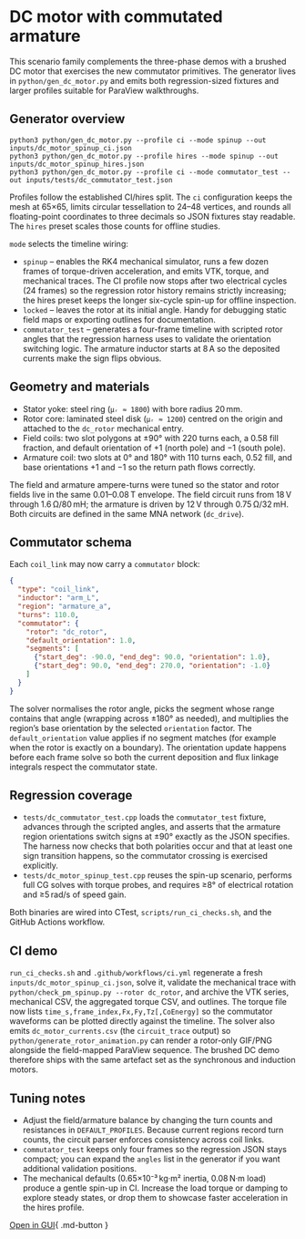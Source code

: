 # DC motor with commutated armature

This scenario family complements the three-phase demos with a brushed DC
motor that exercises the new commutator primitives. The generator lives in
`python/gen_dc_motor.py` and emits both regression-sized fixtures and larger
profiles suitable for ParaView walkthroughs.

## Generator overview

```
python3 python/gen_dc_motor.py --profile ci --mode spinup --out inputs/dc_motor_spinup_ci.json
python3 python/gen_dc_motor.py --profile hires --mode spinup --out inputs/dc_motor_spinup_hires.json
python3 python/gen_dc_motor.py --profile ci --mode commutator_test --out inputs/tests/dc_commutator_test.json
```

Profiles follow the established CI/hires split. The `ci` configuration keeps the
mesh at 65×65, limits circular tessellation to 24–48 vertices, and rounds all
floating-point coordinates to three decimals so JSON fixtures stay readable. The
`hires` preset scales those counts for offline studies.

`mode` selects the timeline wiring:

* `spinup` – enables the RK4 mechanical simulator, runs a few dozen frames of
  torque-driven acceleration, and emits VTK, torque, and mechanical traces.
  The CI profile now stops after two electrical cycles (24 frames) so the
  regression rotor history remains strictly increasing; the hires preset keeps
  the longer six-cycle spin-up for offline inspection.
* `locked` – leaves the rotor at its initial angle. Handy for debugging static
  field maps or exporting outlines for documentation.
* `commutator_test` – generates a four-frame timeline with scripted rotor angles
  that the regression harness uses to validate the orientation switching logic.
  The armature inductor starts at 8 A so the deposited currents make the sign
  flips obvious.

## Geometry and materials

* Stator yoke: steel ring (`μᵣ ≈ 1800`) with bore radius 20 mm.
* Rotor core: laminated steel disk (`μᵣ ≈ 1200`) centred on the origin and
  attached to the `dc_rotor` mechanical entry.
* Field coils: two slot polygons at ±90° with 220 turns each, a 0.58 fill
  fraction, and default orientation of +1 (north pole) and −1 (south pole).
* Armature coil: two slots at 0° and 180° with 110 turns each, 0.52 fill, and
  base orientations +1 and −1 so the return path flows correctly.

The field and armature ampere-turns were tuned so the stator and rotor fields
live in the same 0.01–0.08 T envelope. The field circuit runs from 18 V through
1.6 Ω/80 mH; the armature is driven by 12 V through 0.75 Ω/32 mH. Both circuits
are defined in the same MNA network (`dc_drive`).

## Commutator schema

Each `coil_link` may now carry a `commutator` block:

```json
{
  "type": "coil_link",
  "inductor": "arm_L",
  "region": "armature_a",
  "turns": 110.0,
  "commutator": {
    "rotor": "dc_rotor",
    "default_orientation": 1.0,
    "segments": [
      {"start_deg": -90.0, "end_deg": 90.0, "orientation": 1.0},
      {"start_deg": 90.0, "end_deg": 270.0, "orientation": -1.0}
    ]
  }
}
```

The solver normalises the rotor angle, picks the segment whose range contains
that angle (wrapping across ±180° as needed), and multiplies the region’s base
orientation by the selected `orientation` factor. The `default_orientation`
value applies if no segment matches (for example when the rotor is exactly on a
boundary). The orientation update happens before each frame solve so both the
current deposition and flux linkage integrals respect the commutator state.

## Regression coverage

* `tests/dc_commutator_test.cpp` loads the `commutator_test` fixture, advances
  through the scripted angles, and asserts that the armature region orientations
  switch signs at ±90° exactly as the JSON specifies. The harness now checks
  that both polarities occur and that at least one sign transition happens, so
  the commutator crossing is exercised explicitly.
* `tests/dc_motor_spinup_test.cpp` reuses the spin-up scenario, performs full CG
  solves with torque probes, and requires ≥8° of electrical rotation and ≥5 rad/s
  of speed gain.

Both binaries are wired into CTest, `scripts/run_ci_checks.sh`, and the GitHub
Actions workflow.

## CI demo

`run_ci_checks.sh` and `.github/workflows/ci.yml` regenerate a fresh
`inputs/dc_motor_spinup_ci.json`, solve it, validate the mechanical trace with
`python/check_pm_spinup.py --rotor dc_rotor`, and archive the VTK series,
mechanical CSV, the aggregated torque CSV, and outlines. The torque file now
lists `time_s,frame_index,Fx,Fy,Tz[,CoEnergy]` so the commutator waveforms can be
plotted directly against the timeline. The solver also emits `dc_motor_currents.csv`
(the `circuit_trace` output) so `python/generate_rotor_animation.py` can render a
rotor-only GIF/PNG alongside the field-mapped ParaView sequence. The brushed DC
demo therefore ships with the same artefact set as the synchronous and induction
motors.

## Tuning notes

* Adjust the field/armature balance by changing the turn counts and resistances
  in `DEFAULT_PROFILES`. Because current regions record turn counts, the circuit
  parser enforces consistency across coil links.
* `commutator_test` keeps only four frames so the regression JSON stays compact;
  you can expand the `angles` list in the generator if you want additional
  validation positions.
* The mechanical defaults (0.65×10⁻³ kg·m² inertia, 0.08 N·m load) produce a
  gentle spin-up in CI. Increase the load torque or damping to explore steady
  states, or drop them to showcase faster acceleration in the hires profile.

[Open in GUI](../../developer-guide/dev-environment.md){ .md-button }
